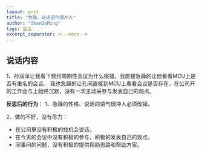 ```yaml
---
layout: post
title: "急躁，说话语气很冲人"
author: "ShanDaMing"
tags: 生活
excerpt_separator: <!--more-->
---
```


## 说话内容
1、孙润泽让我看下预约周期性会议为什么报错，我直接急躁的让他看看MCU上是否有重名的会议。<!--more--> 我也急躁的让孔闲直接到MCU上看看会议是否存在，在公司开的工作会与上始终沉默，没有一次主动采参与发表自己的观点。

**反思后的行为**：
1、急躁的性格、说话的语气很冲人必须改掉。

2、做的不好，没有尽力：
* 在公司里没有积极的找机会说话，
* 在今天的会议中没有积极的参与，积极的发表自己的观点。
* 同事问的问题，没有积极的提供帮助思路和帮助方案。
